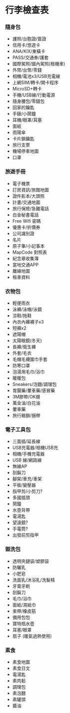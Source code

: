 # 行李檢查表

### 隨身包

  * 護照/台胞證/簽證
  * 信用卡/悠遊卡
  * ANA/KIX/東橫卡
  * PASS/交通券/護套
  * 國際駕照/國內駕照(租機車)
  * 外幣/台幣/零錢
  * 相機/電池x3/USB充電線
  * 上網SIM/轉卡/開卡程序
  * MicroSD+轉卡
  * 手機/USB線/行動電源
  * 隨身腰包/零錢包
  * 回家的鑰匙
  * 手錶/小鬧鐘
  * 耳機/眼罩/耳塞
  * 面紙
  * 雨陽傘
  * 卡片鎖鑰匙
  * 旅行支票
  * 機場停車地圖
  * 口罩
  
### 旅遊手冊
 * 電子機票
 * 訂房資訊/旅館地圖
 * 證件影本/大頭照
 * 計畫/交通地圖
 * 旅行保險/急難電話
 * 白金秘書電話
 * Free Wifi 密碼
 * 優惠卡/折價券
 * 公司識別證
 * 名片
 * 原子筆/小記事本
 * MapCode 對照表
 * 紀念章收集簿
 * 當地交通APP
 * 離線地圖
 * 租車資料

### 衣物包
 * 輕便雨衣
 * 泳褲/泳帽/泳鏡
 * 涼鞋/拖鞋
 * 內衣內褲襪子x3
 * 短褲x2
 * 遮陽帽
 * 太陽眼鏡(冬天)
 * 長褲/衛生褲
 * 外套/毛衣
 * 毛帽毛襪圍巾手套
 * 防寒口罩
 * 泡湯用毛巾/浴巾
 * 暖暖包
 * Sneakers/泡麵/調理包
 * 胃腸藥/暈車藥/感冒藥
 * 3M膠帶/OK绷
 * 萬金油/白花油
 * 暈車藥
 * 旅行箱鎖/捆帶

### 電子工具包
 * 三面插/延長線
 * USB充電器/相機USB充
 * 相機/手機充電器
 * USB 線/網路線
 * 無線AP
 * 刮鬍刀
 * 腳架/車充/車架
 * 平板/變壓器
 * 指甲剪/小剪刀?
 * 多國插頭
 * 鬧鐘
 * 水壺背帶
 * 電湯匙
 * 望遠鏡?
 * 手電筒?
 * 出發前剪指甲

### 盥洗包
 * 透明夾鏈袋/塑膠袋
 * 防曬乳
 * 小肥皂
 * 洗面乳/沐浴乳/洗髮精
 * 牙膏牙刷
 * 刮鬍刀
 * 毛巾/浴巾
 * 面紙/濕紙巾
 * 束帶/橡皮筋
 * 備用包包
 * 寶特瓶水壺
 * 耳塞/眼罩
 * 扇子 (暖氣過熱使用)


### 素食

 * 素食地圖
 * 素食日文
 * 電湯匙
 * 素肉鬆
 * 調理包
 * 素泡麵
 * 素罐頭
 * 醬油


